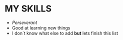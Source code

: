 # MY SKILLS
* *Perseverant*
* Good at learning new things
* I don´t know what else to add **but** lets finish this list
